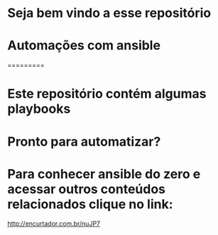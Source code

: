 # Seja bem vindo a esse repositório

# Automações com ansible

=========

# Este repositório contém algumas playbooks 

# Pronto para automatizar?

# Para conhecer ansible do zero e acessar outros conteúdos relacionados clique no link:
http://encurtador.com.br/nuJP7
